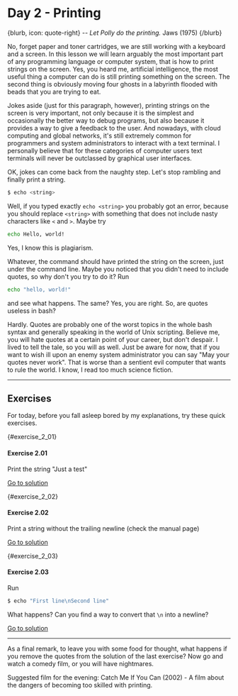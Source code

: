 # Day 2 - Printing

{blurb, icon: quote-right}
-- _Let Polly do the printing._
Jaws (1975)
{/blurb}

No, forget paper and toner cartridges, we are still working with a keyboard and a screen. In this lesson we will learn arguably the most important part of any programming language or computer system, that is how to print strings on the screen. Yes, you heard me, artificial intelligence, the most useful thing a computer can do is still printing something on the screen. The second thing is obviously moving four ghosts in a labyrinth flooded with beads that you are trying to eat.

Jokes aside (just for this paragraph, however), printing strings on the screen is very important, not only because it is the simplest and occasionally the better way to debug programs, but also because it provides a way to give a feedback to the user. And nowadays, with cloud computing and global networks, it's still extremely common for programmers and system administrators to interact with a text terminal. I personally believe that for these categories of computer users text terminals will never be outclassed by graphical user interfaces.

OK, jokes can come back from the naughty step. Let's stop rambling and finally print a string.

``` sh
$ echo <string>
```

Well, if you typed exactly `echo <string>` you probably got an error, because you should replace `<string>` with something that does not include nasty characters like `<` and `>`. Maybe try

``` sh
echo Hello, world!
```

Yes, I know this is plagiarism.

Whatever, the command should have printed the string on the screen, just under the command line. Maybe you noticed that you didn't need to include quotes, so why don't you try to do it? Run

``` sh
echo "hello, world!"
```

and see what happens. The same? Yes, you are right. So, are quotes useless in bash?

Hardly. Quotes are probably one of the worst topics in the whole bash syntax and generally speaking in the world of Unix scripting. Believe me, you will hate quotes at a certain point of your career, but don't despair. I lived to tell the tale, so you will as well. Just be aware for now, that if you want to wish ill upon an enemy system administrator you can say "May your quotes never work". That is worse than a sentient evil computer that wants to rule the world. I know, I read too much science fiction.

* * *

## Exercises

For today, before you fall asleep bored by my explanations, try these quick exercises.


{#exercise_2_01}
#### Exercise 2.01
Print the string "Just a test"

[Go to solution](#solution_2_01)

{#exercise_2_02}
#### Exercise 2.02
Print a string without the trailing newline (check the manual page)

[Go to solution](#solution_2_02)

{#exercise_2_03}
#### Exercise 2.03
Run

``` sh
$ echo "First line\nSecond line"
```

What happens? Can you find a way to convert that `\n` into a newline?

[Go to solution](#solution_2_03)


* * *

As a final remark, to leave you with some food for thought, what happens if you remove the quotes from the solution of the last exercise? Now go and watch a comedy film, or you will have nightmares.

Suggested film for the evening: Catch Me If You Can (2002) - A film about the dangers of becoming too skilled with printing.
